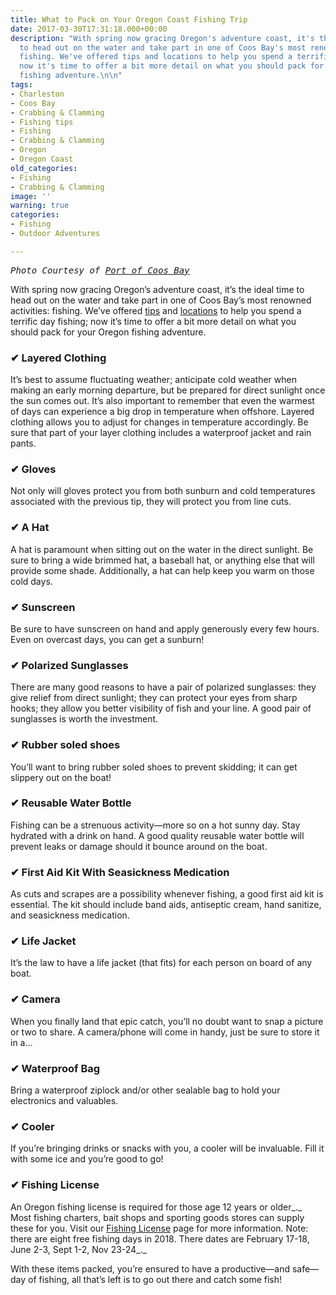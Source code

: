 ```yaml
---
title: What to Pack on Your Oregon Coast Fishing Trip
date: 2017-03-30T17:31:18.000+00:00
description: "With spring now gracing Oregon's adventure coast, it's the ideal time
  to head out on the water and take part in one of Coos Bay's most renowned activities:
  fishing. We've offered tips and locations to help you spend a terrific day fishing;
  now it's time to offer a bit more detail on what you should pack for your Oregon
  fishing adventure.\n\n"
tags:
- Charleston
- Coos Bay
- Crabbing & Clamming
- Fishing tips
- Fishing
- Crabbing & Clamming
- Oregon
- Oregon Coast
old_categories:
- Fishing
- Crabbing & Clamming
image: ''
warning: true
categories:
- Fishing
- Outdoor Adventures

---
```

<pre><em>Photo Courtesy of <a href="https://www.instagram.com/portofcoosbay/?hl=en">Port of Coos Bay</a></em></pre>

With spring now gracing Oregon’s adventure coast, it’s the ideal time to head out on the water and take part in one of Coos Bay’s most renowned activities: fishing. We’ve offered <a href="/2017/03/how-to-plan-your-oregon-coast-spring-fishing-trip/" target="_blank" rel="noopener noreferrer">tips</a> and <a href="/2017/02/where-can-i-find-the-best-kayak-fishing-on-oregons-adventure-coast/" target="_blank" rel="noopener noreferrer">locations</a> to help you spend a terrific day fishing; now it’s time to offer a bit more detail on what you should pack for your Oregon fishing adventure.

### ✔ Layered Clothing

It’s best to assume fluctuating weather; anticipate cold weather when making an early morning departure, but be prepared for direct sunlight once the sun comes out. It’s also important to remember that even the warmest of days can experience a big drop in temperature when offshore. Layered clothing allows you to adjust for changes in temperature accordingly. Be sure that part of your layer clothing includes a waterproof jacket and rain pants.

### ✔ Gloves

Not only will gloves protect you from both sunburn and cold temperatures associated with the previous tip, they will protect you from line cuts.

### ✔ A Hat

A hat is paramount when sitting out on the water in the direct sunlight. Be sure to bring a wide brimmed hat, a baseball hat, or anything else that will provide some shade. Additionally, a hat can help keep you warm on those cold days.

### ✔ Sunscreen

Be sure to have sunscreen on hand and apply generously every few hours. Even on overcast days, you can get a sunburn!

### ✔ Polarized Sunglasses

There are many good reasons to have a pair of polarized sunglasses: they give relief from direct sunlight; they can protect your eyes from sharp hooks; they allow you better visibility of fish and your line. A good pair of sunglasses is worth the investment.

### ✔ Rubber soled shoes

You’ll want to bring rubber soled shoes to prevent skidding; it can get slippery out on the boat!

### ✔ Reusable Water Bottle

Fishing can be a strenuous activity—more so on a hot sunny day. Stay hydrated with a drink on hand. A good quality reusable water bottle will prevent leaks or damage should it bounce around on the boat.

### ✔ First Aid Kit With Seasickness Medication

As cuts and scrapes are a possibility whenever fishing, a good first aid kit is essential. The kit should include band aids, antiseptic cream, hand sanitize, and seasickness medication.

### ✔ Life Jacket

It’s the law to have a life jacket (that fits) for each person on board of any boat.

### ✔ Camera

When you finally land that epic catch, you’ll no doubt want to snap a picture or two to share. A camera/phone will come in handy, just be sure to store it in a…

### ✔ Waterproof Bag

Bring a waterproof ziplock and/or other sealable bag to hold your electronics and valuables.

### ✔ Cooler

If you’re bringing drinks or snacks with you, a cooler will be invaluable. Fill it with some ice and you’re good to go!

### ✔ Fishing License

An Oregon fishing license is required for those age 12 years or older_._  Most fishing charters, bait shops and sporting goods stores can supply these for you. Visit our <a href="http://www.oregonsadventurecoast.com/travelers-guide/fishing-license-requirements/" target="_blank" rel="noopener noreferrer">Fishing License</a> page for more information. Note: there are eight free fishing days in 2018. There dates are February 17-18, June 2-3, Sept 1-2, Nov 23-24_._

With these items packed, you’re ensured to have a productive—and safe—day of fishing, all that’s left is to go out there and catch some fish!